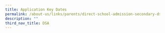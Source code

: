 ```yaml
---
title: Application Key Dates
permalink: /about-us/links/parents/direct-school-admission-secondary-dsa-sec-exercise/application-key-dates/
description: ""
third_nav_title: DSA
---
```

